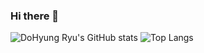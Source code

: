 ### Hi there 👋

<!--
**DoHyungRyu/DoHyungRyu** is a ✨ _special_ ✨ repository because its `README.md` (this file) appears on your GitHub profile.

Here are some ideas to get you started:

- 🔭 I’m currently working on ...
- 🌱 I’m currently learning ...
- 👯 I’m looking to collaborate on ...
- 🤔 I’m looking for help with ...
- 💬 Ask me about ...
- 📫 How to reach me: ...
- 😄 Pronouns: ...
- ⚡ Fun fact: ...
-->


![DoHyung Ryu's GitHub stats](https://github-readme-stats.vercel.app/api?username=DoHyungRyu&show_icons=true&theme=Lighthighcontrast)
![Top Langs](https://github-readme-stats.vercel.app/api/top-langs/?username=Rehgud&layout=compact&show_icons=true&theme=Lighthighcontrast)
